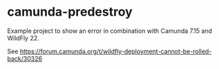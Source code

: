 # camunda-predestroy

Example project to show an error in combination with Camunda 7.15 and WildFly 22.

See https://forum.camunda.org/t/wildfly-deployment-cannot-be-rolled-back/30326
